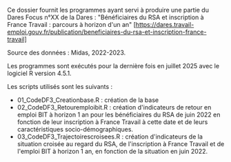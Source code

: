 Ce dossier fournit les programmes ayant servi à produire une partie du Dares Focus n°XX de la Dares : "Bénéficiaires du RSA et inscription à France Travail : parcours à horizon d'un an" [https://dares.travail-emploi.gouv.fr/publication/beneficiaires-du-rsa-et-inscription-france-travail]

Source des données : Midas, 2022-2023.

Les programmes sont exécutés pour la dernière fois en juillet 2025 avec le logiciel R version 4.5.1.

Les scripts utilisés sont les suivants : 
- 01_CodeDF3_Creationbase.R : création de la base
- 02_CodeDF3_Retouremploibit.R : création d'indicateurs de retour en emploi BIT à horizon 1 an pour les bénéficiaires du RSA de juin 2022 en fonction de leur inscription à France Travail à cette date et de leurs caractéristiques socio-démographiques.
- 03_CodeDF3_Trajectoirescroisees.R : création d'indicateurs de la situation croisée au regard du RSA, de l'inscription à France Travail et de l'emploi BIT à horizon 1 an, en fonction de la situation en juin 2022. 
